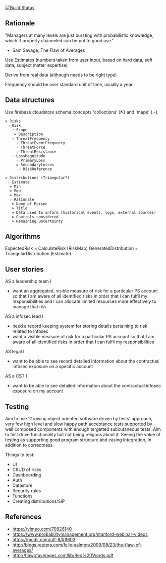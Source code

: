 [![Build Status](https://travis-ci.org/jgumbley/RiskFactors.svg?branch=master)](https://travis-ci.org/jgumbley/RiskFactors)

Rationale
---------

"Managers at many levels are just bursting with probabilistic knowledge, which if properly channeled can be put to good use."
 - Sam Savage, The Flaw of Averages

Use Estimates (numbers taken from user input, based on hard data, soft data, subject matter expertise)

Derive from real data (although needs to be right type)

Frequency should be over standard unit of time, usually a year

Data structures
---------------

Use firebase cloudstore schema concepts 'collections' (⇱) and 'maps' (⌌).

```
⇱ Risks
 ⌌ Risk
   ⌌ Scope
    ⊳ Description
   ⌌ ThreatFrequency
     ⌌ ThreatEventFrequency
     ⌌ ThreatForce
     ⌌ ThreatResistance
   ⌌ LossMagnitude
     ⌌ PrimaryLoss
     ⇱ SecondaryLosses
      ⌌ RiskReference

⇱ Distributions (Triangular?)
 ⌌ Estimate
  ⊳ Min
  ⊳ Med
  ⊳ Max
  ⌌ Rationale
   ⊳ Name of Person
   ⊳ Title
   ⊳ Data used to inform (historical events, logs, external sources)
   ⊳ Controls considered
   ⊳ Remaining uncertainty
```

Algorithms
----------

ExpectedRisk = CalculateRisk (RiskMap)
GeneratedDistribution = TriangularDistribution (Estimate)

User stories
------------

AS a leadership team I
 - want an aggregated, visible measure of risk for a particular PS account
   so that I am aware of all identified risks in order that I can fulfil my responsibilities 
   and I can allocate limited resources more effectively to manage that risk

AS a infosec lead I
 - need a record keeping system for storing details pertaining to risk related to Infosec
 - want a visible measure of risk for a particular PS account
   so that I am aware of all identified risks in order that I can fulfil my responsibilities 

AS legal I
 - want to be able to see record detailed information about the contractual infosec exposure on a specific account

AS a CST I 
 - want to be able to see detailed information about the contractual infosec exposure on my account

Testing
-------
Aim to use 'Growing object oriented software driven by tests' approach, very few high level and slow happy path acceptance tests supported by well composed components with enough targetted subcutaneous tests. Aim to test drive functionality but not being religous about it. Seeing the value of testing as supporting good program structure and easing integration, in addition to correctness.

Things to test:
- UI
 - CRUD of risks
 - Dashboarding
 - Auth
- Datastore
 - Security rules
- Functions
 - Creating distributions/SIP

References
----------

- https://vimeo.com/70926140
- https://www.probabilitymanagement.org/stanford-webinar-videos
- https://mcdlr.com/utf-8/#8603
- http://blogs.reuters.com/felix-salmon/2009/08/23/the-flaw-of-averages/
- http://flawofaverages.com/lib/Red%20Words.pdf

